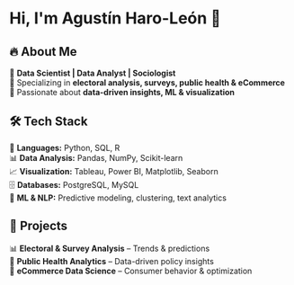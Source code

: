 # Hi, I'm Agustín Haro-León 👋  

## 🔥 About Me  
🔹 **Data Scientist | Data Analyst | Sociologist**  
🔹 Specializing in **electoral analysis, surveys, public health & eCommerce**  
🔹 Passionate about **data-driven insights, ML & visualization**  

## 🛠 Tech Stack  
🚀 **Languages:** Python, SQL, R  
📊 **Data Analysis:** Pandas, NumPy, Scikit-learn  
📈 **Visualization:** Tableau, Power BI, Matplotlib, Seaborn  
🗄️ **Databases:** PostgreSQL, MySQL  
🤖 **ML & NLP:** Predictive modeling, clustering, text analytics  

## 📌 Projects  
📊 **Electoral & Survey Analysis** – Trends & predictions  
🏥 **Public Health Analytics** – Data-driven policy insights  
🛒 **eCommerce Data Science** – Consumer behavior & optimization  

